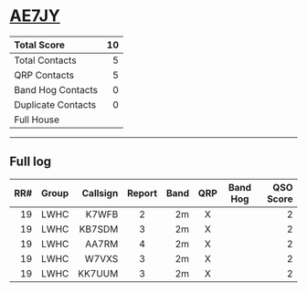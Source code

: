 # [AE7JY](https://www.qrz.com/db/AE7JY)

| Total Score        |   10 |
|:-------------------|-----:|
| Total Contacts     |    5 |
| QRP Contacts       |    5 |
| Band Hog Contacts  |    0 |
| Duplicate Contacts |    0 |
| Full House         |      |

---

## Full log

|   RR# | Group   |   Callsign |  Report  |   Band |  QRP  |  Band Hog  |   QSO Score |
|------:|:--------|-----------:|:--------:|-------:|:-----:|:----------:|------------:|
|    19 | LWHC    |      K7WFB |    2     |     2m |   X   |            |           2 |
|    19 | LWHC    |     KB7SDM |    3     |     2m |   X   |            |           2 |
|    19 | LWHC    |      AA7RM |    4     |     2m |   X   |            |           2 |
|    19 | LWHC    |      W7VXS |    3     |     2m |   X   |            |           2 |
|    19 | LWHC    |     KK7UUM |    3     |     2m |   X   |            |           2 |